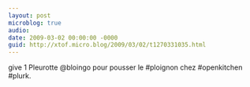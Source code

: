 ```yaml
---
layout: post
microblog: true
audio: 
date: 2009-03-02 00:00:00 -0000
guid: http://xtof.micro.blog/2009/03/02/t1270331035.html
---
```

give 1 Pleurotte @bloingo pour pousser le #ploignon chez #openkitchen #plurk.
